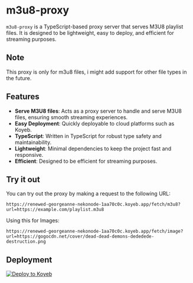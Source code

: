 # m3u8-proxy

`m3u8-proxy` is a TypeScript-based proxy server that serves M3U8 playlist files. It is designed to be lightweight, easy to deploy, and efficient for streaming purposes.

## Note

This proxy is only for m3u8 files, i might add support for other file types in the future.

## Features

- **Serve M3U8 files**: Acts as a proxy server to handle and serve M3U8 files, ensuring smooth streaming experiences.
- **Easy Deployment**: Quickly deployable to cloud platforms such as Koyeb.
- **TypeScript**: Written in TypeScript for robust type safety and maintainability.
- **Lightweight**: Minimal dependencies to keep the project fast and responsive.
- **Efficient**: Designed to be efficient for streaming purposes.

## Try it out

You can try out the proxy by making a request to the following URL:

```
https://renewed-georgeanne-nekonode-1aa70c0c.koyeb.app/fetch/m3u8?url=https://example.com/playlist.m3u8
```

Using this for Images:

```
https://renewed-georgeanne-nekonode-1aa70c0c.koyeb.app/fetch/image?url=https://gogocdn.net/cover/dead-dead-demons-dededede-destruction.png
```

## Deployment 

[![Deploy to Koyeb](https://www.koyeb.com/static/images/deploy/button.svg)](https://app.koyeb.com/deploy?name=simple-proxy&type=git&repository=DeveloperJosh/m3u8-proxy&branch=main&env[PORT]=3000&ports=3000;http;/&builder=dockerfile)